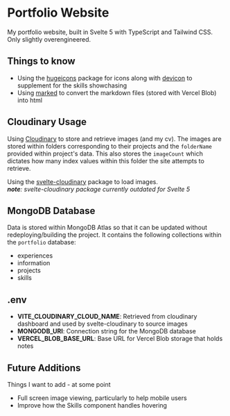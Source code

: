 # Portfolio Website

My portfolio website, built in Svelte 5 with TypeScript and Tailwind CSS. Only slightly overengineered.

## Things to know

- Using the [hugeicons](https://hugeicons.com/) package for icons along with [devicon](https://devicon.dev/) to supplement for the skills showchasing
- Using [marked](https://github.com/markedjs/marked) to convert the markdown files (stored with Vercel Blob) into html

## Cloudinary Usage

Using [Cloudinary](https://cloudinary.com/) to store and retrieve images (and my cv). The images are stored within folders corresponding to their projects and the `folderName` provided within project's data. This also stores the `imageCount` which dictates how many index values within this folder the site attempts to retrieve.

Using the [svelte-cloudinary](https://svelte.cloudinary.dev/) package to load images.  
_**note**: svelte-cloudinary package currently outdated for Svelte 5_

## MongoDB Database

Data is stored within MongoDB Atlas so that it can be updated without redeploying/building the project. It contains the following collections within the `portfolio` database:

- experiences
- information
- projects
- skills

## .env

- **VITE_CLOUDINARY_CLOUD_NAME**: Retrieved from cloudinary dashboard and used by svelte-cloudinary to source images
- **MONGODB_URI**: Connection string for the MongoDB database
- **VERCEL_BLOB_BASE_URL**: Base URL for Vercel Blob storage that holds notes

## Future Additions

Things I want to add - at some point

- Full screen image viewing, particularly to help mobile users
- Improve how the Skills component handles hovering

